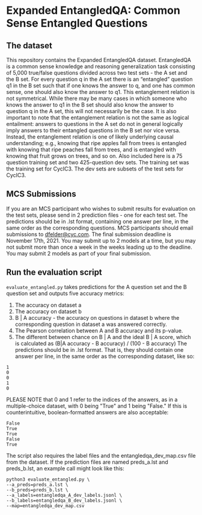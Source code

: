 # Expanded EntangledQA: Common Sense Entangled Questions

## The dataset
This repository contains the Expanded EntangledQA dataset. EntangledQA is a common sense knowledge and reasoning generalization task consisting of 5,000 true/false questions divided across two test sets - the A set and the B set. For every question q in the A set there is an “entangled” question q1 in the B set such that if one knows the answer to q, and one has common sense, one should also know the answer to q1. This entanglement relation is not symmetrical. While there may be many cases in which someone who knows the answer to q1 in the B set should also know the answer to question q in the A set, this will not necessarily be the case. It is also important to note that the entanglement relation is not the same as logical entailment: answers to questions in the A set do not in general logically imply answers to their entangled questions in the B set nor vice versa. Instead, the entanglement relation is one of likely underlying causal understanding; e.g., knowing that ripe apples fall from trees is entangled with knowing that ripe peaches fall from trees, and is entangled with knowing that fruit grows on trees, and so on. Also included here is a 75 question training set and two 425-question dev sets. The training set was the training set for CycIC3. The dev sets are subsets of the test sets for CycIC3.

## MCS Submissions
If you are an MCS participant who wishes to submit results for evaluation on the test sets, please send in 2 prediction files - one for each test set. The predictions should be in .lst format, containing one answer per line, in the same order as the corresponding questions. MCS participants should email submissions to dfelder@cyc.com. The final submission deadline is November 17th, 2021. You may submit up to 2 models at a time, but you may not submit more than once a week in the weeks leading up to the deadline. You may submit 2 models as part of your final submission. 

## Run the evaluation script
`evaluate_entangled.py` takes predictions for the A question set and the B question set and outputs five accuracy metrics:
1. The accuracy on dataset a
2. The accuracy on dataset b
3. B | A accuracy - the accuracy on questions in dataset b where the corresponding question in dataset a was answered correctly. 
4. The Pearson correlation between A and B accuracy and its p-value.
5. The different between chance on B | A and the ideal B | A score, which is calculated as (B|A accuracy - B accuracy) / (100 - B accuracy)
The predictions should be in .lst format. That is, they should contain one answer per line, in the same order as the corresponding dataset, like so:
~~~
1
0
0
1
0
~~~
PLEASE NOTE that 0 and 1 refer to the indices of the answers, as in a multiple-choice dataset, with 0 being "True" and 1 being "False." If this is counterintuitive, boolean-formatted answers are also acceptable:
~~~
False
True
True
False
True
~~~
The script also requires the label files and the entangledqa_dev_map.csv file from the dataset. If the prediction files are named preds_a.lst and preds_b.lst, an example call might look like this:
```
python3 evaluate_entangled.py \
--a_preds=preds_a.lst \
--b_preds=preds_b.lst \
--a_labels=entangledqa_A_dev_labels.jsonl \
--b_labels=entangledqa_B_dev_labels.jsonl \
--map=entangledqa_dev_map.csv
```

